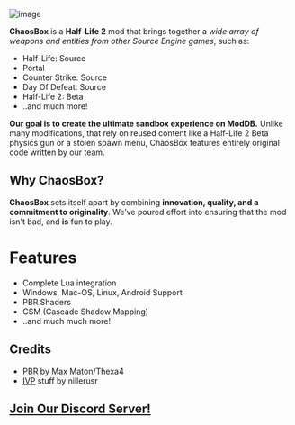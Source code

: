 ![image](https://github.com/user-attachments/assets/49cc8303-412c-4bf5-b87c-a739d7b03055)

**ChaosBox** is a **Half-Life 2** mod that brings together a *wide array of weapons and entities from other Source Engine games*, such as:
- Half-Life: Source
- Portal
- Counter Strike: Source
- Day Of Defeat: Source
- Half-Life 2: Beta
- ..and much more!

**Our goal is to create the ultimate sandbox experience on ModDB.** Unlike many modifications, that rely on reused content like a Half-Life 2 Beta physics gun or a stolen spawn menu, ChaosBox features entirely original code written by our team.

## Why ChaosBox?

**ChaosBox** sets itself apart by combining **innovation, quality, and a commitment to originality**. We’ve poured effort into ensuring that the mod isn't bad, and **is** fun to play.

# Features
- Complete Lua integration
- Windows, Mac-OS, Linux, Android Support
- PBR Shaders
- CSM (Cascade Shadow Mapping)
- ..and much much more!

## Credits 
- [PBR](https://github.com/thexa4/source-pbr/) by Max Maton/Thexa4
- [IVP](https://github.com/nillerusr/source-physics/) stuff by nillerusr

## [Join Our Discord Server!](https://discord.gg/AudmCYsx9d)